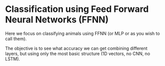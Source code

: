 # Classification using Feed Forward Neural Networks (FFNN)

Here we focus on classifying animals using FFNN (or MLP or as you wish to call them).

The objective is to see what accuracy we can get combining different layers,
but using only the most basic structure (1D vectors, no CNN, no LSTM).
